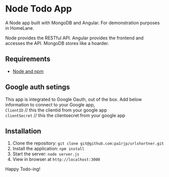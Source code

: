 # Node Todo App

A Node app built with MongoDB and Angular. For demonstration purposes in HomeLane.

Node provides the RESTful API. Angular provides the frontend and accesses the API. MongoDB stores like a hoarder.

## Requirements

- [Node and npm](http://nodejs.org)

## Google auth setings  

This app is integrated to Google Oauth, out of the box. Add below information to connect to your Google app,  
`ClientID` // this the clientid from your google app  
`clientSecret` // this the clientsecret from your google app  

## Installation

1. Clone the repository: `git clone git@github.com:pa1rjp/urlshortner.git`
2. Install the application: `npm install`
3. Start the server: `node server.js`
4. View in browser at `http://localhost:3000`

Happy Todo-ing!
